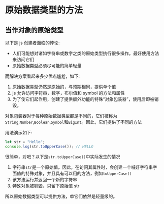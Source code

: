 # 原始数据类型的方法

## 当作对象的原始类型

以下是 js 创建者面临的悖论:

- 人们可能想对诸如字符串或数字之类的原始类型执行很多操作。最好使用方法来访问它们
- 原始数据类型必须尽可能的简单轻量

而解决方案看起来多少优点尴尬，如下:

1. 原始数据类型仍然是原始的，与预期相同，提供单个值
2. js 允许访问字符串，数字，布尔值和 symbol 的方法和属性
3. 为了使它们起作用，创建了提供额外功能的特殊“对象包装器”，使用后即被销毁。

对象包装器对于每种原始数据类型都是不同的，它们被称为`String`,`Number`,`Boolean`,`Symbol`和`BigInt`。因此，它们提供了不同的方法

用法演示如下:

```javascript
let str = "Hello";
console.log(str.toUpperCase()); // HELLO
```

很简单，对吧？以下是`str.toUpperCase()`中实际发生的情况

1. 字符串`str`是一个原始值。因此，在访问其属性时，会创建一个喊好字符串字面值的特殊对象，并且具有可以用的方法，例如`toUpperCase()`
2. 该方法运行并返回一个新的字符串
3. 特殊对象被销毁，只留下原始值 str

所以原始数据类型可以提供方法，单它们依然是轻量级的。
